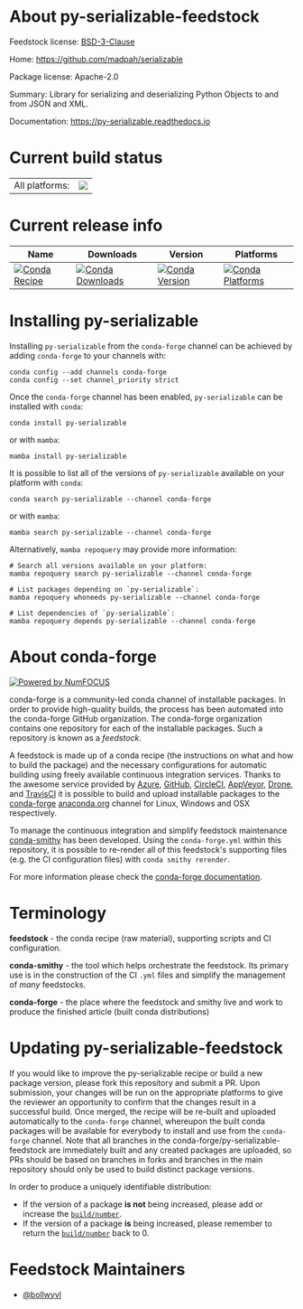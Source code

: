 About py-serializable-feedstock
===============================

Feedstock license: [BSD-3-Clause](https://github.com/conda-forge/py-serializable-feedstock/blob/main/LICENSE.txt)

Home: https://github.com/madpah/serializable

Package license: Apache-2.0

Summary: Library for serializing and deserializing Python Objects to and from JSON and XML.

Documentation: https://py-serializable.readthedocs.io

Current build status
====================


<table><tr><td>All platforms:</td>
    <td>
      <a href="https://dev.azure.com/conda-forge/feedstock-builds/_build/latest?definitionId=18915&branchName=main">
        <img src="https://dev.azure.com/conda-forge/feedstock-builds/_apis/build/status/py-serializable-feedstock?branchName=main">
      </a>
    </td>
  </tr>
</table>

Current release info
====================

| Name | Downloads | Version | Platforms |
| --- | --- | --- | --- |
| [![Conda Recipe](https://img.shields.io/badge/recipe-py--serializable-green.svg)](https://anaconda.org/conda-forge/py-serializable) | [![Conda Downloads](https://img.shields.io/conda/dn/conda-forge/py-serializable.svg)](https://anaconda.org/conda-forge/py-serializable) | [![Conda Version](https://img.shields.io/conda/vn/conda-forge/py-serializable.svg)](https://anaconda.org/conda-forge/py-serializable) | [![Conda Platforms](https://img.shields.io/conda/pn/conda-forge/py-serializable.svg)](https://anaconda.org/conda-forge/py-serializable) |

Installing py-serializable
==========================

Installing `py-serializable` from the `conda-forge` channel can be achieved by adding `conda-forge` to your channels with:

```
conda config --add channels conda-forge
conda config --set channel_priority strict
```

Once the `conda-forge` channel has been enabled, `py-serializable` can be installed with `conda`:

```
conda install py-serializable
```

or with `mamba`:

```
mamba install py-serializable
```

It is possible to list all of the versions of `py-serializable` available on your platform with `conda`:

```
conda search py-serializable --channel conda-forge
```

or with `mamba`:

```
mamba search py-serializable --channel conda-forge
```

Alternatively, `mamba repoquery` may provide more information:

```
# Search all versions available on your platform:
mamba repoquery search py-serializable --channel conda-forge

# List packages depending on `py-serializable`:
mamba repoquery whoneeds py-serializable --channel conda-forge

# List dependencies of `py-serializable`:
mamba repoquery depends py-serializable --channel conda-forge
```


About conda-forge
=================

[![Powered by
NumFOCUS](https://img.shields.io/badge/powered%20by-NumFOCUS-orange.svg?style=flat&colorA=E1523D&colorB=007D8A)](https://numfocus.org)

conda-forge is a community-led conda channel of installable packages.
In order to provide high-quality builds, the process has been automated into the
conda-forge GitHub organization. The conda-forge organization contains one repository
for each of the installable packages. Such a repository is known as a *feedstock*.

A feedstock is made up of a conda recipe (the instructions on what and how to build
the package) and the necessary configurations for automatic building using freely
available continuous integration services. Thanks to the awesome service provided by
[Azure](https://azure.microsoft.com/en-us/services/devops/), [GitHub](https://github.com/),
[CircleCI](https://circleci.com/), [AppVeyor](https://www.appveyor.com/),
[Drone](https://cloud.drone.io/welcome), and [TravisCI](https://travis-ci.com/)
it is possible to build and upload installable packages to the
[conda-forge](https://anaconda.org/conda-forge) [anaconda.org](https://anaconda.org/)
channel for Linux, Windows and OSX respectively.

To manage the continuous integration and simplify feedstock maintenance
[conda-smithy](https://github.com/conda-forge/conda-smithy) has been developed.
Using the ``conda-forge.yml`` within this repository, it is possible to re-render all of
this feedstock's supporting files (e.g. the CI configuration files) with ``conda smithy rerender``.

For more information please check the [conda-forge documentation](https://conda-forge.org/docs/).

Terminology
===========

**feedstock** - the conda recipe (raw material), supporting scripts and CI configuration.

**conda-smithy** - the tool which helps orchestrate the feedstock.
                   Its primary use is in the construction of the CI ``.yml`` files
                   and simplify the management of *many* feedstocks.

**conda-forge** - the place where the feedstock and smithy live and work to
                  produce the finished article (built conda distributions)


Updating py-serializable-feedstock
==================================

If you would like to improve the py-serializable recipe or build a new
package version, please fork this repository and submit a PR. Upon submission,
your changes will be run on the appropriate platforms to give the reviewer an
opportunity to confirm that the changes result in a successful build. Once
merged, the recipe will be re-built and uploaded automatically to the
`conda-forge` channel, whereupon the built conda packages will be available for
everybody to install and use from the `conda-forge` channel.
Note that all branches in the conda-forge/py-serializable-feedstock are
immediately built and any created packages are uploaded, so PRs should be based
on branches in forks and branches in the main repository should only be used to
build distinct package versions.

In order to produce a uniquely identifiable distribution:
 * If the version of a package **is not** being increased, please add or increase
   the [``build/number``](https://docs.conda.io/projects/conda-build/en/latest/resources/define-metadata.html#build-number-and-string).
 * If the version of a package **is** being increased, please remember to return
   the [``build/number``](https://docs.conda.io/projects/conda-build/en/latest/resources/define-metadata.html#build-number-and-string)
   back to 0.

Feedstock Maintainers
=====================

* [@bollwyvl](https://github.com/bollwyvl/)


<!-- dummy commit to enable rerendering -->

